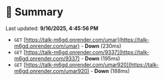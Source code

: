 # 📖 Summary
Last updated: **9/16/2025, 4:45:56 PM**

- `GET` [https://talk-m6gd.onrender.com/umar](https://talk-m6gd.onrender.com/umar) - **Down** (230ms)
- `GET` [https://talk-m6gd.onrender.com/9337](https://talk-m6gd.onrender.com/9337) - **Down** (195ms)
- `GET` [https://talk-m6gd.onrender.com/umar920](https://talk-m6gd.onrender.com/umar920) - **Down** (188ms)
